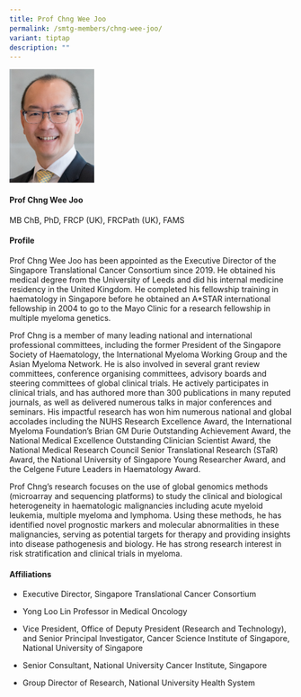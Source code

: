 ```yaml
---
title: Prof Chng Wee Joo
permalink: /smtg-members/chng-wee-joo/
variant: tiptap
description: ""
---
```

<p></p><div class="isomer-image-wrapper"><img style="width: 30%;" height="auto" width="100%" alt="" src="/images/Myeloma Tumour Group/Member Photos/MTG___Prof_Chng_Wee_Joo.png"></div><h4><strong>Prof Chng Wee Joo</strong></h4><p>MB ChB, PhD, FRCP (UK), FRCPath (UK), FAMS</p><h4><strong>Profile</strong></h4><p>Prof Chng Wee Joo has been appointed as the Executive Director of the Singapore Translational Cancer Consortium since 2019. He obtained his medical degree from the University of Leeds and did his internal medicine residency in the United Kingdom. He completed his fellowship training in haematology in Singapore before he obtained an A*STAR international fellowship in 2004 to go to the Mayo Clinic for a research fellowship in multiple myeloma genetics.&nbsp;</p><p>Prof Chng is a member of many leading national and international professional committees, including the former President of the Singapore Society of Haematology, the International Myeloma Working Group and the Asian Myeloma Network. He is also involved in several grant review committees, conference organising committees, advisory boards and steering committees of global clinical trials. He actively participates in clinical trials, and has authored more than 300 publications in many reputed journals, as well as delivered numerous talks in major conferences and seminars. His impactful research has won him numerous national and global accolades including the NUHS Research Excellence Award, the International Myeloma Foundation’s Brian GM Durie Outstanding Achievement Award, the National Medical Excellence Outstanding Clinician Scientist Award, the National Medical Research Council Senior Translational Research (STaR) Award, the National University of Singapore Young Researcher Award, and the Celgene Future Leaders in Haematology Award.</p><p>Prof Chng’s research focuses on the use of global genomics methods (microarray and sequencing platforms) to study the clinical and biological heterogeneity in haematologic malignancies including acute myeloid leukemia, multiple myeloma and lymphoma. Using these methods, he has identified novel prognostic markers and molecular abnormalities in these malignancies, serving as potential targets for therapy and providing insights into disease pathogenesis and biology. He has strong research interest in risk stratification and clinical trials in myeloma.</p><h4><strong>Affiliations</strong></h4><ul data-tight="true" class="tight"><li><p>Executive Director, Singapore Translational Cancer Consortium</p></li><li><p>Yong Loo Lin Professor in Medical Oncology</p></li><li><p>Vice President, Office of Deputy President (Research and Technology), and Senior Principal Investigator, Cancer Science Institute of Singapore, National University of Singapore</p></li><li><p>Senior Consultant, National University Cancer Institute, Singapore</p></li><li><p>Group Director of Research, National University Health System&nbsp;</p></li></ul><p></p>